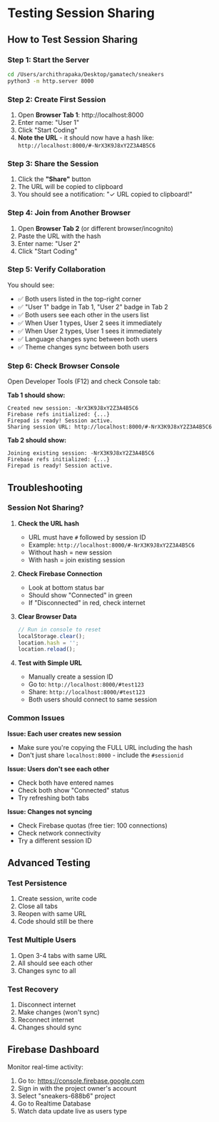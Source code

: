 # Testing Session Sharing

## How to Test Session Sharing

### Step 1: Start the Server
```bash
cd /Users/archithrapaka/Desktop/gamatech/sneakers
python3 -m http.server 8000
```

### Step 2: Create First Session
1. Open **Browser Tab 1**: http://localhost:8000
2. Enter name: "User 1"
3. Click "Start Coding"
4. **Note the URL** - it should now have a hash like:
   `http://localhost:8000/#-NrX3K9J8xY2Z3A4B5C6`

### Step 3: Share the Session
1. Click the **"Share"** button
2. The URL will be copied to clipboard
3. You should see a notification: "✓ URL copied to clipboard!"

### Step 4: Join from Another Browser
1. Open **Browser Tab 2** (or different browser/incognito)
2. Paste the URL with the hash
3. Enter name: "User 2"
4. Click "Start Coding"

### Step 5: Verify Collaboration
You should see:
- ✅ Both users listed in the top-right corner
- ✅ "User 1" badge in Tab 1, "User 2" badge in Tab 2
- ✅ Both users see each other in the users list
- ✅ When User 1 types, User 2 sees it immediately
- ✅ When User 2 types, User 1 sees it immediately
- ✅ Language changes sync between both users
- ✅ Theme changes sync between both users

### Step 6: Check Browser Console
Open Developer Tools (F12) and check Console tab:

**Tab 1 should show:**
```
Created new session: -NrX3K9J8xY2Z3A4B5C6
Firebase refs initialized: {...}
Firepad is ready! Session active.
Sharing session URL: http://localhost:8000/#-NrX3K9J8xY2Z3A4B5C6
```

**Tab 2 should show:**
```
Joining existing session: -NrX3K9J8xY2Z3A4B5C6
Firebase refs initialized: {...}
Firepad is ready! Session active.
```

## Troubleshooting

### Session Not Sharing?

1. **Check the URL hash**
   - URL must have `#` followed by session ID
   - Example: `http://localhost:8000/#-NrX3K9J8xY2Z3A4B5C6`
   - Without hash = new session
   - With hash = join existing session

2. **Check Firebase Connection**
   - Look at bottom status bar
   - Should show "Connected" in green
   - If "Disconnected" in red, check internet

3. **Clear Browser Data**
   ```javascript
   // Run in console to reset
   localStorage.clear();
   location.hash = '';
   location.reload();
   ```

4. **Test with Simple URL**
   - Manually create a session ID
   - Go to: `http://localhost:8000/#test123`
   - Share: `http://localhost:8000/#test123`
   - Both users should connect to same session

### Common Issues

**Issue: Each user creates new session**
- Make sure you're copying the FULL URL including the hash
- Don't just share `localhost:8000` - include the `#sessionid`

**Issue: Users don't see each other**
- Check both have entered names
- Check both show "Connected" status
- Try refreshing both tabs

**Issue: Changes not syncing**
- Check Firebase quotas (free tier: 100 connections)
- Check network connectivity
- Try a different session ID

## Advanced Testing

### Test Persistence
1. Create session, write code
2. Close all tabs
3. Reopen with same URL
4. Code should still be there

### Test Multiple Users
1. Open 3-4 tabs with same URL
2. All should see each other
3. Changes sync to all

### Test Recovery
1. Disconnect internet
2. Make changes (won't sync)
3. Reconnect internet
4. Changes should sync

## Firebase Dashboard
Monitor real-time activity:
1. Go to: https://console.firebase.google.com
2. Sign in with the project owner's account
3. Select "sneakers-688b6" project
4. Go to Realtime Database
5. Watch data update live as users type